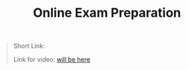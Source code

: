 <h1 align="center">Online Exam Preparation</h1>
    <br>

<blockquote>
    <p>
        Short Link: 
    </p>
    <p>
        Link for video:
        <a href="#">will be here</a>
    </p>
</blockquote>